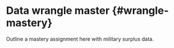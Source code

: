 # Data wrangle master {#wrangle-mastery}

Outline a mastery assignment here with military surplus data.

